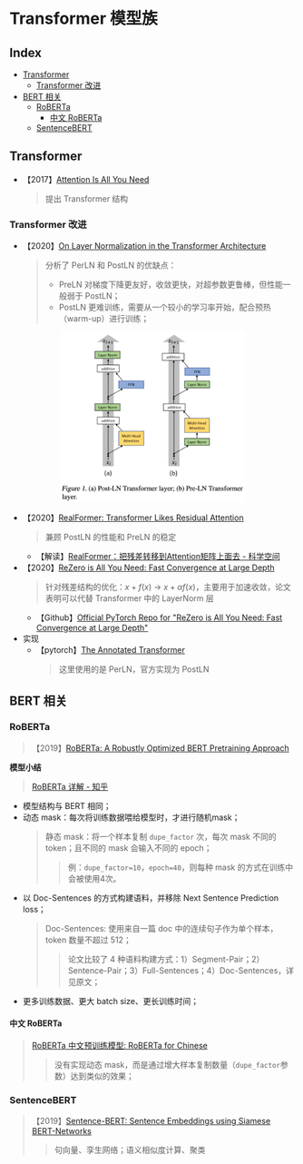 Transformer 模型族
===

Index
---
<!-- TOC -->

- [Transformer](#transformer)
    - [Transformer 改进](#transformer-改进)
- [BERT 相关](#bert-相关)
    - [RoBERTa](#roberta)
        - [中文 RoBERTa](#中文-roberta)
    - [SentenceBERT](#sentencebert)

<!-- /TOC -->


## Transformer
- 【2017】[Attention Is All You Need](https://arxiv.org/abs/1706.03762)
    > 提出 Transformer 结构

### Transformer 改进
- 【2020】[On Layer Normalization in the Transformer Architecture](https://arxiv.org/abs/2002.04745)
    > 分析了 PerLN 和 PostLN 的优缺点：
    > - PreLN 对梯度下降更友好，收敛更快，对超参数更鲁棒，但性能一般弱于 PostLN；
    > - PostLN 更难训练，需要从一个较小的学习率开始，配合预热（warm-up）进行训练；

<div align="center"><img src="./_assets/PostLN和PreLN图示.png" height="300" /></div>

- 【2020】[RealFormer: Transformer Likes Residual Attention](https://arxiv.org/abs/2012.11747)
    > 兼顾 PostLN 的性能和 PreLN 的稳定
    - 【解读】[RealFormer：把残差转移到Attention矩阵上面去 - 科学空间](https://kexue.fm/archives/8027)
- 【2020】[ReZero is All You Need: Fast Convergence at Large Depth](https://arxiv.org/abs/2003.04887)
    > 针对残差结构的优化：$x+f(x)$ → $x+αf(x)$，主要用于加速收敛，论文表明可以代替 Transformer 中的 LayerNorm 层
    - 【Github】[Official PyTorch Repo for "ReZero is All You Need: Fast Convergence at Large Depth"](https://github.com/majumderb/rezero)
- 实现
    - 【pytorch】[The Annotated Transformer](http://nlp.seas.harvard.edu/2018/04/03/attention.html)
        > 这里使用的是 PerLN，官方实现为 PostLN


## BERT 相关

### RoBERTa
> 【2019】[RoBERTa: A Robustly Optimized BERT Pretraining Approach](https://arxiv.org/abs/1907.11692)

**模型小结**
> [RoBERTa 详解 - 知乎](https://zhuanlan.zhihu.com/p/103205929)
- 模型结构与 BERT 相同；
- 动态 mask：每次将训练数据喂给模型时，才进行随机mask；
    > 静态 mask：将一个样本复制 `dupe_factor` 次，每次 mask 不同的 token；且不同的 mask 会输入不同的 epoch；
    >> 例：`dupe_factor=10`，`epoch=40`，则每种 mask 的方式在训练中会被使用4次。
- 以 Doc-Sentences 的方式构建语料，并移除 Next Sentence Prediction loss；
    > Doc-Sentences: 使用来自一篇 doc 中的连续句子作为单个样本，token 数量不超过 512；
    >> 论文比较了 4 种语料构建方式：1）Segment-Pair；2）Sentence-Pair；3）Full-Sentences；4）Doc-Sentences，详见原文；
- 更多训练数据、更大 batch size、更长训练时间；

#### 中文 RoBERTa
> [RoBERTa 中文预训练模型: RoBERTa for Chinese](https://github.com/brightmart/roberta_zh)
>> 没有实现动态 mask，而是通过增大样本复制数量（`dupe_factor`参数）达到类似的效果；


### SentenceBERT
> 【2019】[Sentence-BERT: Sentence Embeddings using Siamese BERT-Networks](https://arxiv.org/abs/1908.10084)
>> 句向量、孪生网络；语义相似度计算、聚类

